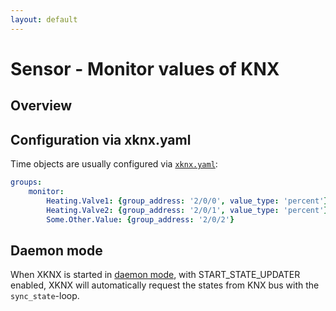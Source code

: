 ```yaml
---
layout: default
---
```


# [](#header-1)Sensor - Monitor values of KNX

## [](#header-2)Overview



## [](#header-2)Configuration via **xknx.yaml**

Time objects are usually configured via [`xknx.yaml`](/configuration):

```yaml
groups:
    monitor:
        Heating.Valve1: {group_address: '2/0/0', value_type: 'percent'}
        Heating.Valve2: {group_address: '2/0/1', value_type: 'percent'}
        Some.Other.Value: {group_address: '2/0/2'}
```

## [](#header-2)Daemon mode

When XKNX is started in [daemon mode](/xknx), with START_STATE_UPDATER enabled, XKNX will automatically request the states from KNX bus with the `sync_state`-loop. 



